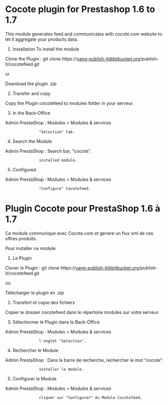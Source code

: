 # Cocote plugin for Prestashop 1.6 to 1.7

This module generates feed and communicates with cocote.com website to let it aggregate your products data.

1) Installation To install the module

Clone the Plugin : git clone https://vang-publish-it@bitbucket.org/publish-it/cocotefeed.git

or

Download the plugin .zip

2) Transfer and copy

Copy the Plugin cocotefeed to modules folder in your serveur.

3) In the Back-Office

Admin PrestaShop : Modules > Modules & services

                   "Selection" tab.

4) Search the Module

Admin PrestaShop : Search bar, "cocote".

                   installed module.

5) Configured

Admin PrestaShop : Modules > Modules & services

                   "Configure" Cocotefeed.

# Plugin Cocote pour PrestaShop 1.6 à 1.7

Ce module communique avec Cocote.com et genere un flux xml de vos offres produits.

Pour installer ce module:

1) Le Plugin

Cloner le Plugin : git clone https://vang-publish-it@bitbucket.org/publish-it/cocotefeed.git

ou

Télécharger le plugin en .zip

2) Transfert et copie des fichiers

Copier le dossier cocotefeed dans le répertoire modules sur votre serveur.

3) Sélectionner le Plugin dans le Back-Office

Admin PrestaShop : Modules > Modules & services

                   l'onglet "Selection".

4) Rechercher le Module

Admin PrestaShop : Dans la barre de recherche, rechercher le mot "cocote".

                   installer le module.

5) Configurer le Module

Admin PrestaShop : Modules > Modules & services

                   cliquer sur "Configurer" du Module Cocotefeed.